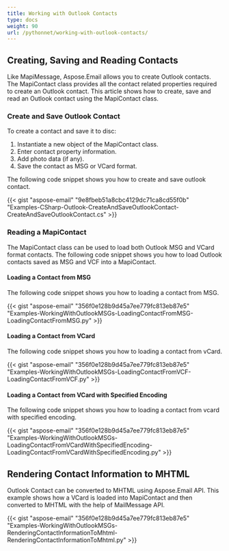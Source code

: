 ```yaml
---
title: Working with Outlook Contacts
type: docs
weight: 90
url: /pythonnet/working-with-outlook-contacts/
---
```



## **Creating, Saving and Reading Contacts**
Like MapiMessage, Aspose.Email allows you to create Outlook contacts. The MapiContact class provides all the contact related properties required to create an Outlook contact. This article shows how to create, save and read an Outlook contact using the MapiContact class.
### **Create and Save Outlook Contact**
To create a contact and save it to disc:

1. Instantiate a new object of the MapiContact class.
1. Enter contact property information.
1. Add photo data (if any).
1. Save the contact as MSG or VCard format.

The following code snippet shows you how to create and save outlook contact.



{{< gist "aspose-email" "9e8fbeb51a8cbc4129dc71ca8cd55f0b" "Examples-CSharp-Outlook-CreateAndSaveOutlookContact-CreateAndSaveOutlookContact.cs" >}}
### **Reading a MapiContact**
The MapiContact class can be used to load both Outlook MSG and VCard format contacts. The following code snippet shows you how to load Outlook contacts saved as MSG and VCF into a MapiContact.
#### **Loading a Contact from MSG**
The following code snippet shows you how to loading a contact from MSG.



{{< gist "aspose-email" "356f0e128b9d45a7ee779fc813eb87e5" "Examples-WorkingWithOutlookMSGs-LoadingContactFromMSG-LoadingContactFromMSG.py" >}}
#### **Loading a Contact from VCard**
The following code snippet shows you how to loading a contact from vCard.



{{< gist "aspose-email" "356f0e128b9d45a7ee779fc813eb87e5" "Examples-WorkingWithOutlookMSGs-LoadingContactFromVCF-LoadingContactFromVCF.py" >}}
#### **Loading a Contact from VCard with Specified Encoding**
The following code snippet shows you how to loading a contact from vcard with specified encoding.



{{< gist "aspose-email" "356f0e128b9d45a7ee779fc813eb87e5" "Examples-WorkingWithOutlookMSGs-LoadingContactFromVCardWithSpecifiedEncoding-LoadingContactFromVCardWithSpecifiedEncoding.py" >}}
## **Rendering Contact Information to MHTML**
Outlook Contact can be converted to MHTML using Aspose.Email API. This example shows how a VCard is loaded into MapiContact and then converted to MHTML with the help of MailMessage API.

{{< gist "aspose-email" "356f0e128b9d45a7ee779fc813eb87e5" "Examples-WorkingWithOutlookMSGs-RenderingContactInformationToMhtml-RenderingContactInformationToMhtml.py" >}}

